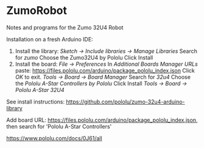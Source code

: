 # ZumoRobot
Notes and programs for the Zumo 32U4 Robot

Installation on a fresh Arduino IDE:
1. Install the library: 
    *Sketch -> Include libraries -> Manage Libraries*
    Search for *zumo*
    Choose the Zumo32U4 by Pololu
    Click Install
2. Install the board:
    *File -> Preferences*
    In *Additional Boards Manager URLs* paste: <https://files.pololu.com/arduino/package_pololu_index.json>
    Click *OK* to exit.
    *Tools -> Board -> Board Manager*
    Search for *32u4*
    Choose the *Pololu A-Star Controllers by Pololu*
    Click Install
    *Tools -> Board -> Pololu A-Star 32U4*

See install instructions: https://github.com/pololu/zumo-32u4-arduino-library

Add board URL: https://files.pololu.com/arduino/package_pololu_index.json, then search for 'Pololu A-Star Controllers'

https://www.pololu.com/docs/0J61/all
